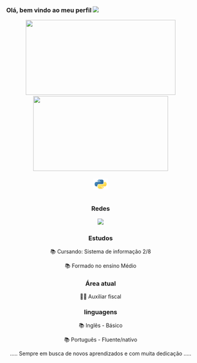 
### Olá, bem vindo ao meu perfil ![](https://user-images.githubusercontent.com/18350557/176309783-0785949b-9127-417c-8b55-ab5a4333674e.gif)



  </div>
      <p><a href="https://giphy.com/gifs/PizzaNinjas-programmer-pizza-ninjas-pizzaninjas-78XCFBGOlS6keY1Bil"></a></p>

<div align="center">

 <div>
   <img height="200px" width="400px" src="https://github-readme-stats.vercel.app/api?username=PedroGuerra01&show_icons=true&include_all_commits=true&count_private=true&hide_border=true&title_color=66cc00&icon_color=66cc00&text_color=c9d1d9&bg_color=0d1117"/>  
<img height="200px" width="360px" src="https://github-readme-stats.vercel.app/api/top-langs/?username=PedroGuerra01&layout=compact&langs_count=7&hide_border=true&title_color=fff&icon_color=66cc00&text_color=fff&bg_color=0d1117"/>
 </div>

<div style="display: inline_block"><br>
  <img align="center" alt="Python" height="30" width="40" src="https://raw.githubusercontent.com/devicons/devicon/master/icons/python/python-original.svg">
</div><br/>

### Redes
<div>
<a href="https://www.linkedin.com/in/pedro-henrique-guerra-19937a1a2/" target="_bank"><img src="https://img.shields.io/badge/LinkedIn-0077B5?style=for-the-badge&logo=linkedin&logoColor=white"target="_bank"></a>
</div>

###  Estudos
📚     Cursando: Sistema de informação 2/8

📚     Formado no ensino Médio

###  Área atual 
👨‍💻     Auxiliar fiscal


###  linguagens
📚     Inglês - Básico

📚     Português - Fluente/nativo

..... Sempre em busca de novos aprendizados e com muita dedicação .....
